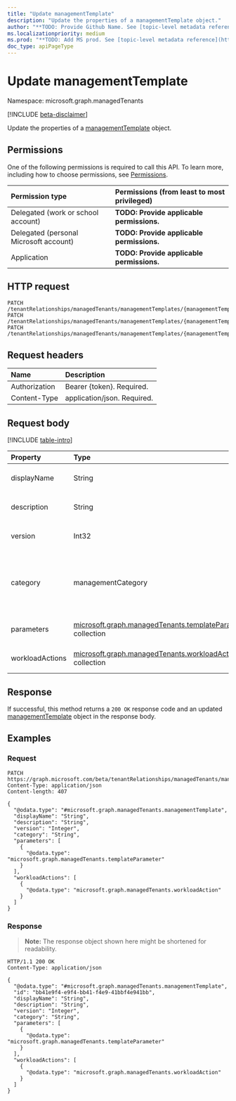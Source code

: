```yaml
---
title: "Update managementTemplate"
description: "Update the properties of a managementTemplate object."
author: "**TODO: Provide Github Name. See [topic-level metadata reference](https://msgo.azurewebsites.net/add/document/guidelines/metadata.html#topic-level-metadata)**"
ms.localizationpriority: medium
ms.prod: "**TODO: Add MS prod. See [topic-level metadata reference](https://msgo.azurewebsites.net/add/document/guidelines/metadata.html#topic-level-metadata)**"
doc_type: apiPageType
---
```


# Update managementTemplate
Namespace: microsoft.graph.managedTenants

[!INCLUDE [beta-disclaimer](../../includes/beta-disclaimer.md)]

Update the properties of a [managementTemplate](../resources/managedtenants-managementtemplate.md) object.

## Permissions
One of the following permissions is required to call this API. To learn more, including how to choose permissions, see [Permissions](/graph/permissions-reference).

|Permission type|Permissions (from least to most privileged)|
|:---|:---|
|Delegated (work or school account)|**TODO: Provide applicable permissions.**|
|Delegated (personal Microsoft account)|**TODO: Provide applicable permissions.**|
|Application|**TODO: Provide applicable permissions.**|

## HTTP request

<!-- {
  "blockType": "ignored"
}
-->
``` http
PATCH /tenantRelationships/managedTenants/managementTemplates/{managementTemplateId}
PATCH /tenantRelationships/managedTenants/managementTemplates/{managementTemplateId}/managementTemplateSteps/{managementTemplateStepId}/managementTemplate
PATCH /tenantRelationships/managedTenants/managementTemplates/{managementTemplateId}/managementTemplateCollections/{managementTemplateCollectionId}/managementTemplates/{managementTemplateId}
```

## Request headers
|Name|Description|
|:---|:---|
|Authorization|Bearer {token}. Required.|
|Content-Type|application/json. Required.|

## Request body
[!INCLUDE [table-intro](../../includes/update-property-table-intro.md)]


|Property|Type|Description|
|:---|:---|:---|
|displayName|String|**TODO: Add Description** Optional.|
|description|String|**TODO: Add Description** Optional.|
|version|Int32|**TODO: Add Description** Optional.|
|category|managementCategory|**TODO: Add Description**. The possible values are: `custom`, `devices`, `identity`, `data`, `unknownFutureValue`. Optional.|
|parameters|[microsoft.graph.managedTenants.templateParameter](../resources/managedtenants-templateparameter.md) collection|**TODO: Add Description** Optional.|
|workloadActions|[microsoft.graph.managedTenants.workloadAction](../resources/managedtenants-workloadaction.md) collection|**TODO: Add Description** Optional.|



## Response

If successful, this method returns a `200 OK` response code and an updated [managementTemplate](../resources/managedtenants-managementtemplate.md) object in the response body.

## Examples

### Request
<!-- {
  "blockType": "request",
  "name": "update_managementtemplate"
}
-->
``` http
PATCH https://graph.microsoft.com/beta/tenantRelationships/managedTenants/managementTemplates/{managementTemplateId}
Content-Type: application/json
Content-length: 407

{
  "@odata.type": "#microsoft.graph.managedTenants.managementTemplate",
  "displayName": "String",
  "description": "String",
  "version": "Integer",
  "category": "String",
  "parameters": [
    {
      "@odata.type": "microsoft.graph.managedTenants.templateParameter"
    }
  ],
  "workloadActions": [
    {
      "@odata.type": "microsoft.graph.managedTenants.workloadAction"
    }
  ]
}
```


### Response
>**Note:** The response object shown here might be shortened for readability.
<!-- {
  "blockType": "response",
  "truncated": true
}
-->
``` http
HTTP/1.1 200 OK
Content-Type: application/json

{
  "@odata.type": "#microsoft.graph.managedTenants.managementTemplate",
  "id": "bb41e9f4-e9f4-bb41-f4e9-41bbf4e941bb",
  "displayName": "String",
  "description": "String",
  "version": "Integer",
  "category": "String",
  "parameters": [
    {
      "@odata.type": "microsoft.graph.managedTenants.templateParameter"
    }
  ],
  "workloadActions": [
    {
      "@odata.type": "microsoft.graph.managedTenants.workloadAction"
    }
  ]
}
```

